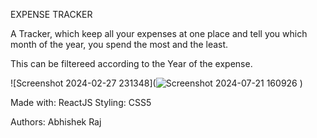 EXPENSE TRACKER

A Tracker, which keep all your expenses at one place and tell you which month of the year, you spend the most and the least.

This can be filtereed according to the Year of the expense.


![Screenshot 2024-02-27 231348](![Screenshot 2024-07-21 160926](https://github.com/user-attachments/assets/1f8c4e32-0925-46f0-8579-a848bff10e80)
)


Made with: ReactJS Styling: CSS5




Authors: Abhishek Raj
